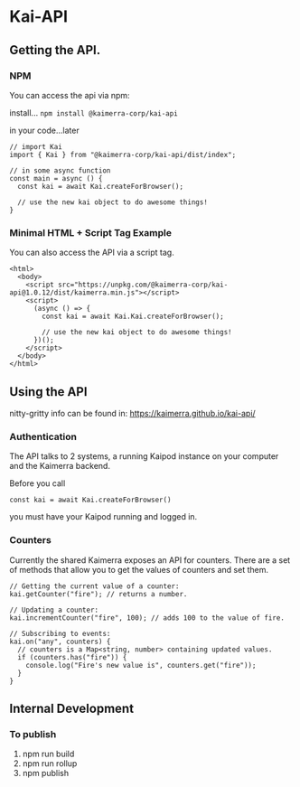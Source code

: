 # Kai-API

## Getting the API.

### NPM

You can access the api via npm:

install...
`npm install @kaimerra-corp/kai-api`

in your code...later

```
// import Kai
import { Kai } from "@kaimerra-corp/kai-api/dist/index";

// in some async function
const main = async () {
  const kai = await Kai.createForBrowser();

  // use the new kai object to do awesome things!
}
```

### Minimal HTML + Script Tag Example

You can also access the API via a script tag.

```
<html>
  <body>
    <script src="https://unpkg.com/@kaimerra-corp/kai-api@1.0.12/dist/kaimerra.min.js"></script>
    <script>
      (async () => {
        const kai = await Kai.Kai.createForBrowser();

        // use the new kai object to do awesome things!
      })();
    </script>
  </body>
</html>
```

## Using the API

nitty-gritty info can be found in: https://kaimerra.github.io/kai-api/

### Authentication

The API talks to 2 systems, a running Kaipod instance on your computer and the Kaimerra backend.

Before you call

```
const kai = await Kai.createForBrowser()
```

you must have your Kaipod running and logged in.

### Counters

Currently the shared Kaimerra exposes an API for counters. There are a set of methods that allow you
to get the values of counters and set them.

```
// Getting the current value of a counter:
kai.getCounter("fire"); // returns a number.

// Updating a counter:
kai.incrementCounter("fire", 100); // adds 100 to the value of fire.

// Subscribing to events:
kai.on("any", counters) {
  // counters is a Map<string, number> containing updated values.
  if (counters.has("fire")) {
    console.log("Fire's new value is", counters.get("fire"));
  }
}
```

## Internal Development

### To publish

1. npm run build
2. npm run rollup
3. npm publish
